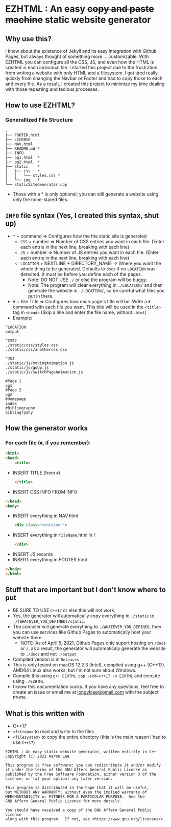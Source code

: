# EZHTML : An easy ~~copy and paste machine~~ static website generator
## Why use this?
I know about the existence of Jekyll and its easy integration with Github Pages, but always thought of something more ... customizable. With EZHTML you can configure all the CSS, JS, and even how the HTML is created in each individual file. I started this project due to the frustration from writing a website with only HTML and a filesystem. I got tired really quickly from changing the Navbar or Footer and had to copy those to each and every file. As a result, I created this project to minimize my time dealing with those repeating and tedious processes.

## How to use EZHTML? 
### Generallized File Structure
```
.
├── FOOTER.html
├── LICENSE
├── NAV.html
├── README.md *
├── INFO
├── pg1.html  *
├── pg2.html  *
├── static    *
│   ├── css   *
│   │   └── styles.css *
│   └── img   *
└── staticSiteGenerator.cpp
```
- Those with a * is only optional; you can still generate a website using only the none-stared files.
## `INFO` file syntax (Yes, I created this syntax, shut up)
- `^` + command => Configures how the the static site is generated
    - `CSS` + number => Number of CSS entries you want in each file. (Enter each entrie in the next line, breaking with each line)
    - `JS` + number => Number of JS entries you want in each file. (Enter each entrie in the next line, breaking with each line)
    - `LOCATION` + NEXTLINE + DIRECTORY_NAME => Where you want the whole thing to be generated. Defaults to `docs` if no `LOCATION` was detected. It must be before you define each of the pages.
        - Note: DO NOT USE `./` or else the program will be buggy.
        - Note: The program will clear everything in `./LOCATION/` and then generate the website in `./LOCATION/`, so be careful what files you put in there.
- `#` + File Title => Configures how each page's title will be. Write a `#` command with each file you want. This title will be used in the `<title>` tag in `<head>` (Skip a line and enter the file name, without `.html`)
- Example:
```
^LOCATION
output

^CSS2
./static/css/styles.css
./static/css/anothercss.css

^JS3
./static/js/movingAnimation.js
./static/js/goUp.js
./static/js/switchPageAnimation.js

#Page 1
pg1
#Page 2
pg2
#Homepage
index
#Bibliography
bibliogrpahy
```

## How the generator works
### For each file (`#`, if you remember):
```html
<html>
<head>
    <title>
```
- INSERT TITLE (from `#`)
```html
    </title>
```
- INSERT CSS INFO FROM INFO

```html
</head>
<body>
```
- INSERT everything in NAV.html
```html
    <div class="container">
```
- INSERT everything in `fileName`.html in /
```html
    </div>
```
- INSERT JS records
- INSERT everything in FOOTER.html
```html
</body>
</html>
```
## Stuff that are important but I don't know where to put
- BE SURE TO USE `C++17` or else this will not work.
- Yes, the generator will automatically copy everything in `./static` to `./[WHATEVER_YOU_DEFINED]/static`.
- The compiler will generate everything to `./WHATEVER_YOU_DEFINED`, then you can use services like Github Pages to automatically host your webiste there.
    - NOTE: As of April 5, 2021, Github Pages only suport hosting on `/docs` or `/`, as a result, the generator will automaticaly generate the website to `./docs` and not `./output`
- Compiled version is in `Releases`
- This is only tested on macOS 12.2.3 (Intel), compiled using g++ (C++17). AMD64 Linux also works, but I'm not sure about Windows.
- Compile this using `g++ EZHTML.cpp -std=c++17 -o EZHTML` and execute using `./EZHTML`
- I know this documentation sucks. If you have any questions, feel free to create an issue or email me at [longyklee@gmail.com](mailto:longyklee@gmail.com?subject=EZHTML) with the subject `EZHTML`.
## What is this written with
- C++17
- `<fstream>` to read and write to the files
- `<filesystem>` to copy the entire directory (this is the main reason I had to use `C++17`)
```
EZHTML : An easy static website generator, written entirely in C++
Copyright (C) 2021 Aaron Lee

This program is free software: you can redistribute it and/or modify
it under the terms of the GNU Affero General Public License as
published by the Free Software Foundation, either version 3 of the
License, or (at your option) any later version.

This program is distributed in the hope that it will be useful,
but WITHOUT ANY WARRANTY; without even the implied warranty of
MERCHANTABILITY or FITNESS FOR A PARTICULAR PURPOSE.  See the
GNU Affero General Public License for more details.

You should have received a copy of the GNU Affero General Public License
along with this program.  If not, see <https://www.gnu.org/licenses/>.
```

